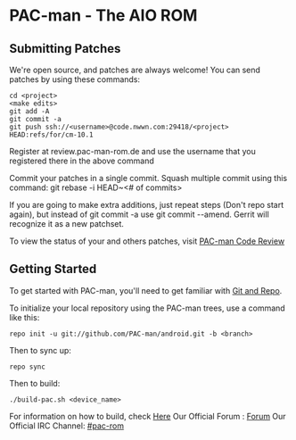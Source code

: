 PAC-man - The AIO ROM
=====================

Submitting Patches
------------------
We're open source, and patches are always welcome!
You can send patches by using these commands:

    cd <project>
    <make edits>
    git add -A
    git commit -a
    git push ssh://<username>@code.nwwn.com:29418/<project> HEAD:refs/for/cm-10.1

Register at review.pac-man-rom.de and use the username that you registered there in the above command

Commit your patches in a single commit. Squash multiple commit using this command: git rebase -i HEAD~<# of commits>

If you are going to make extra additions, just repeat steps (Don't repo start again), but instead of git commit -a
use git commit --amend. Gerrit will recognize it as a new patchset.

To view the status of your and others patches, visit [PAC-man Code Review](http://review.pac-man-rom.de/)


Getting Started
---------------

To get started with PAC-man, you'll need to get
familiar with [Git and Repo](http://source.android.com/download/using-repo).

To initialize your local repository using the PAC-man trees, use a command like this:

    repo init -u git://github.com/PAC-man/android.git -b <branch>

Then to sync up:

    repo sync

Then to build:

    ./build-pac.sh <device_name>

For information on how to build, check [Here](http://forum.xda-developers.com/showthread.php?t=2060017)
Our Official Forum : [Forum](http://pac-man-rom.de/)
Our Official IRC Channel: [#pac-rom](http://webchat.freenode.net/?channels=pac-rom)